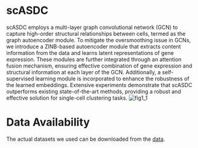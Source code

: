 # scASDC
scASDC employs a multi-layer graph convolutional network (GCN) to capture high-order structural relationships between cells, termed as the graph autoencoder module. 
To mitigate the oversmoothing issue in GCNs, we introduce a ZINB-based autoencoder module that extracts content information from the data and learns latent representations of gene expression. These modules are further integrated through an attention fusion mechanism, ensuring effective combination of gene expression and structural information at each layer of the GCN. 
Additionally, a self-supervised learning module is incorporated to enhance the robustness of the learned embeddings. Extensive experiments demonstrate that scASDC outperforms existing state-of-the-art methods, providing a robust and effective solution for single-cell clustering tasks. 
![fig1_1](https://github.com/user-attachments/assets/d05ade1e-8b8b-4371-9682-621dea57d3e0)

# Data Availability
The actual datasets we used can be downloaded from the [data](https://zenodo.org/records/12814320).

